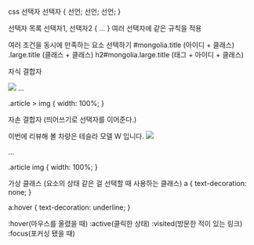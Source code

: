 css 선택자
선택자 {
선언;
선언;
선언;
}

선택자 목록
선택자1,
선택자2 {
...
}
여러 선택자에 같은 규칙을 적용

여러 조건을 동시에 만족하는 요소 선택하기
#mongolia.title (아이디 + 클래스)
.large.title (클래스 + 클래스)
h2#mongolia.large.title (태그 + 아이디 + 클래스)

자식 결합자

<div class="article">
  <img src="tesla-y-2025.png">
  ...
</div>

.article > img {
width: 100%;
}

자손 결합자 (띄어쓰기로 선택자를 이어준다.)

<div class="article">
    <p> 이번에 리뷰해 볼 차량은 테슬라 모델 W 입니다.
      <img src="tesla-w-2025.png">
    </p>
  ...
</div>

.article img {
width: 100%;
}

가상 클래스 (요소의 상태 같은 걸 선택할 때 사용하는 클래스)
a {
text-decoration: none;
}

a:hover {
text-decoration: underline;
}

:hover(마우스를 올렸을 때)
:active(클릭한 상태)
:visited(방문한 적이 있는 링크)
:focus(포커싱 됐을 때)
